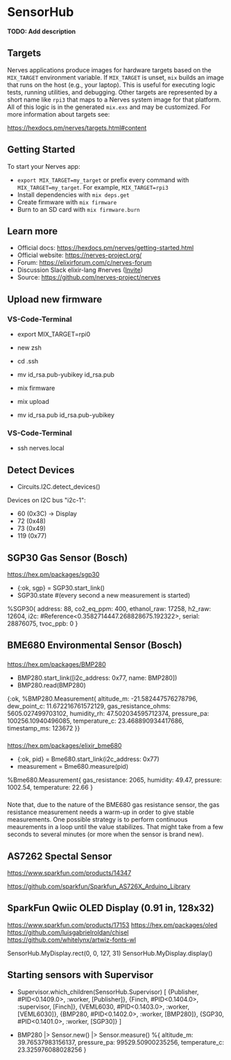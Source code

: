 # SensorHub

**TODO: Add description**

## Targets

Nerves applications produce images for hardware targets based on the
`MIX_TARGET` environment variable. If `MIX_TARGET` is unset, `mix` builds an
image that runs on the host (e.g., your laptop). This is useful for executing
logic tests, running utilities, and debugging. Other targets are represented by
a short name like `rpi3` that maps to a Nerves system image for that platform.
All of this logic is in the generated `mix.exs` and may be customized. For more
information about targets see:

https://hexdocs.pm/nerves/targets.html#content

## Getting Started

To start your Nerves app:
  * `export MIX_TARGET=my_target` or prefix every command with
    `MIX_TARGET=my_target`. For example, `MIX_TARGET=rpi3`
  * Install dependencies with `mix deps.get`
  * Create firmware with `mix firmware`
  * Burn to an SD card with `mix firmware.burn`

## Learn more

  * Official docs: https://hexdocs.pm/nerves/getting-started.html
  * Official website: https://nerves-project.org/
  * Forum: https://elixirforum.com/c/nerves-forum
  * Discussion Slack elixir-lang #nerves ([Invite](https://elixir-slackin.herokuapp.com/))
  * Source: https://github.com/nerves-project/nerves

## Upload new firmware

### VS-Code-Terminal
* export MIX_TARGET=rpi0

* new zsh
* cd .ssh
* mv id_rsa.pub-yubikey id_rsa.pub
* mix firmware
* mix upload
* mv id_rsa.pub id_rsa.pub-yubikey

### VS-Code-Terminal
* ssh nerves.local

## Detect Devices

* Circuits.I2C.detect_devices()

Devices on I2C bus "i2c-1":
 * 60  (0x3C) -> Display
 * 72  (0x48)
 * 73  (0x49)
 * 119 (0x77)

## SGP30 Gas Sensor (Bosch)

https://hex.pm/packages/sgp30

* {:ok, sgp} = SGP30.start_link()
* SGP30.state #(every second a new measurement is started)

%SGP30{
  address: 88,
  co2_eq_ppm: 400,
  ethanol_raw: 17258,
  h2_raw: 12604,
  i2c: #Reference<0.3582714447.268828675.192322>,
  serial: 28876075,
  tvoc_ppb: 0
}

## BME680 Environmental Sensor (Bosch)

###
https://hex.pm/packages/BMP280

* BMP280.start_link([i2c_address: 0x77, name: BMP280])
* BMP280.read(BMP280)

{:ok,
 %BMP280.Measurement{
   altitude_m: -21.582447576278796,
   dew_point_c: 11.672216761572129,
   gas_resistance_ohms: 5605.027499703102,
   humidity_rh: 47.502034595712374,
   pressure_pa: 100256.10940496085,
   temperature_c: 23.468890934417686,
   timestamp_ms: 123672
 }}

###
https://hex.pm/packages/elixir_bme680

* {:ok, pid} = Bme680.start_link(i2c_address: 0x77)
* measurement = Bme680.measure(pid)

%Bme680.Measurement{
  gas_resistance: 2065,
  humidity: 49.47,
  pressure: 1002.54,
  temperature: 22.66
}

###
Note that, due to the nature of the BME680 gas resistance sensor, the gas resistance measurement needs a warm-up in order to give stable measurements. One possible strategy is to perform continuous meaurements in a loop until the value stabilizes. That might take from a few seconds to several minutes (or more when the sensor is brand new).

## AS7262 Spectal Sensor

https://www.sparkfun.com/products/14347

https://github.com/sparkfun/Sparkfun_AS726X_Arduino_Library

## SparkFun Qwiic OLED Display (0.91 in, 128x32)

https://www.sparkfun.com/products/17153
https://hex.pm/packages/oled
https://github.com/luisgabrielroldan/chisel
https://github.com/whitelynx/artwiz-fonts-wl

SensorHub.MyDisplay.rect(0, 0, 127, 31)
SensorHub.MyDisplay.display()

## Starting sensors with Supervisor

* Supervisor.which_children(SensorHub.Supervisor)
[
  {Publisher, #PID<0.1409.0>, :worker, [Publisher]},
  {Finch, #PID<0.1404.0>, :supervisor, [Finch]},
  {VEML6030, #PID<0.1403.0>, :worker, [VEML6030]},
  {BMP280, #PID<0.1402.0>, :worker, [BMP280]},
  {SGP30, #PID<0.1401.0>, :worker, [SGP30]}
]

* BMP280 |> Sensor.new() |> Sensor.measure()
%{
  altitude_m: 39.76537983156137,
  pressure_pa: 99529.50900235256,
  temperature_c: 23.325976088028256
}


